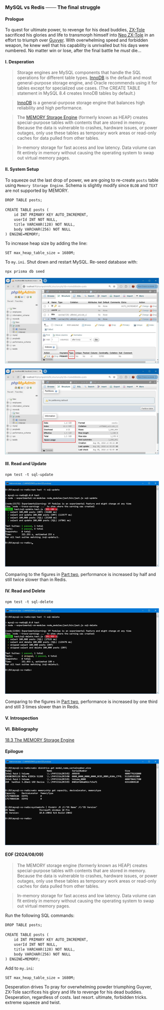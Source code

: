 ### MySQL vs Redis ─── The final struggle 


#### Prologue 
To quest for ultimate power, to revenge for his dead buddies, [ZX-Tole](https://guyver.fandom.com/wiki/ZX-Tole) sacrificed his glories and life to transmorph himself into [Neo ZX-Tole](https://guyver.fandom.com/wiki/Neo-ZX-Tole) in an effort to triumph over [Guyver](https://guyver.fandom.com/wiki/Guyver_Unit). With overwhelming speed and forbidden weapon, he knew well that his capability is unrivalled but his days were numbered. No matter win or lose, after the final battle he *must* die... 


#### I. Desperation
> Storage engines are MySQL components that handle the SQL operations for different table types. [InnoDB](https://dev.mysql.com/doc/refman/8.4/en/innodb-introduction.html) is the default and most general-purpose storage engine, and Oracle recommends using it for tables except for specialized use cases. (The CREATE TABLE statement in MySQL 8.4 creates InnoDB tables by default.)

> [InnoDB](https://dev.mysql.com/doc/refman/8.4/en/innodb-introduction.html) is a general-purpose storage engine that balances high reliability and high performance. 

> The [MEMORY Storage Engine](https://dev.mysql.com/doc/refman/8.4/en/memory-storage-engine.html) (formerly known as HEAP) creates special-purpose tables with contents that are stored in memory. Because the data is vulnerable to crashes, hardware issues, or power outages, only use these tables as temporary work areas or read-only caches for data pulled from other tables.

> In-memory storage for fast access and low latency. Data volume can fit entirely in memory without causing the operating system to swap out virtual memory pages.


#### II. System Setup 
To squeeze out the last drop of power, we are going to re-create `posts` table using `Memory Storage Engine`. Schema is slightly modify since `BLOB` and `TEXT` are not supported by MEMORY. 
```
DROP TABLE posts;

CREATE TABLE posts (
    id INT PRIMARY KEY AUTO_INCREMENT,
    userId INT NOT NULL,
    title VARCHAR(128) NOT NULL,
    body VARCHAR(256) NOT NULL
) ENGINE=MEMORY;
```

To increase heap size by adding the line: 
```
SET max_heap_table_size = 1680M;
```

To `my.ini`. Shut down and restart MySQL. Re-seed database with: 
```
npx prisma db seed 
```

![alt mem1](img/mysql-size-mem-1.JPG)

![alt mem2](img/mysql-size-mem-2.JPG)


#### III. Read and Update 
```
npm test -t sql-update 
```
![alt sql update mem](img/test-sql-update-mem.JPG)

Comparing to the figures in [Part two](README-Part2.md), performance is increased by half and still twice slower than in Redis. 


#### IV.  Read and Delete 
```
npm test -t sql-delete 
```
![alt sql delete mem](img/test-sql-delete-mem.JPG)

Comparing to the figures in [Part two](README-Part2.md), performance is increased by one third and still 3 times slower than in Redis. 


#### V. Introspection 


#### VI. Bibliography 
[18.3 The MEMORY Storage Engine](https://dev.mysql.com/doc/refman/8.4/en/memory-storage-engine.html)


#### Epilogue

![alt machine info](img/machine-info.JPG)

#### EOF (2024/08/09)

> The MEMORY storage engine (formerly known as HEAP) creates special-purpose tables with contents that are stored in memory. Because the data is vulnerable to crashes, hardware issues, or power outages, only use these tables as temporary work areas or read-only caches for data pulled from other tables.

> In-memory storage for fast access and low latency. Data volume can fit entirely in memory without causing the operating system to swap out virtual memory pages.

Run the following SQL commands: 
```
DROP TABLE posts;

CREATE TABLE posts (
    id INT PRIMARY KEY AUTO_INCREMENT,
    userId INT NOT NULL,
    title VARCHAR(128) NOT NULL,
    body VARCHAR(256) NOT NULL
) ENGINE=MEMORY;
```
Add to `my.ini`: 
```
SET max_heap_table_size = 1680M;
```

Desperation drives
To pray for overwhelming powder triumphing Guyver, ZX-Tole sacrifices his glory and life to revenge for his dead buddies. 
Desperation, regardless of costs. last resort. ultimate, forbidden tricks. 
extreme squeeze and twist. 



